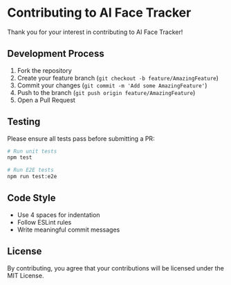 # Contributing to AI Face Tracker

Thank you for your interest in contributing to AI Face Tracker!

## Development Process

1. Fork the repository
2. Create your feature branch (`git checkout -b feature/AmazingFeature`)
3. Commit your changes (`git commit -m 'Add some AmazingFeature'`)
4. Push to the branch (`git push origin feature/AmazingFeature`)
5. Open a Pull Request

## Testing

Please ensure all tests pass before submitting a PR:

```bash
# Run unit tests
npm test

# Run E2E tests
npm run test:e2e
```

## Code Style

- Use 4 spaces for indentation
- Follow ESLint rules
- Write meaningful commit messages

## License

By contributing, you agree that your contributions will be licensed under the MIT License. 